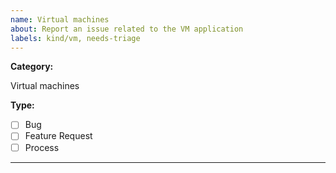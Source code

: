 ```yaml
---
name: Virtual machines
about: Report an issue related to the VM application
labels: kind/vm, needs-triage
---
```


**Category:**

Virtual machines

**Type:**

- [ ] Bug
- [ ] Feature Request
- [ ] Process

---

<!-- 1. Please select the type of the issue from the list above. -->
<!-- 2. Please describe the issue below. -->
